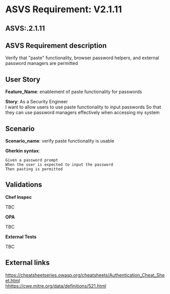 # ASVS Requirement: V2.1.11

## ASVS:.2.1.11

## ASVS Requirement description

Verify that "paste" functionality, browser password helpers, and external password managers are permitted

## User Story

**Feature_Name**: enablement of paste functionality for passwords

**Story**:
As a Security Engineer\
I want to allow users to use paste functionality to input passwords
So that they can use password managers effectively when accessing my system

## Scenario

**Scenario_name**: verify paste functionality is usable

**Gherkin syntax**:

```gherkin
Given a password prompt
When the user is expected to input the password
Then pasting is permitted
```

## Validations

**Chef Inspec**

TBC

**OPA**

TBC

**External Tests**

TBC

## External links

<https://cheatsheetseries.owasp.org/cheatsheets/Authentication_Cheat_Sheet.html> \
<hhttps://cwe.mitre.org/data/definitions/521.html>
